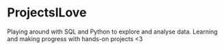 # ProjectsILove
Playing around with SQL and Python to explore and analyse data. Learning and making progress with hands-on projects <3
